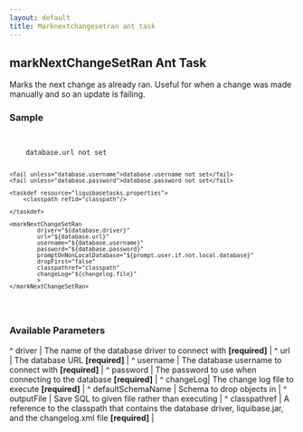 ```yaml
---
layout: default
title: Marknextchangesetran ant task
---
```


## markNextChangeSetRan Ant Task ##

Marks the next change as already ran.  Useful for when a change was made manually and so an update is failing.

### Sample ###

<code xml>
<target name="markNextChangeSetRan" depends="prepare">
    <fail unless="database.url">database.url not set</fail>

    <fail unless="database.username">database.username not set</fail>
    <fail unless="database.password">database.password not set</fail>

    <taskdef resource="liquibasetasks.properties">
        <classpath refid="classpath"/>

    </taskdef>

    <markNextChangeSetRan
            driver="${database.driver}"
            url="${database.url}"
            username="${database.username}"
            password="${database.password}"
            promptOnNonLocalDatabase="${prompt.user.if.not.local.database}"
            dropFirst="false"
            classpathref="classpath"
            changeLog="${changelog.file}"
            >
    </markNextChangeSetRan>
</target>
</code>


### Available Parameters ###

^ driver  | The name of the database driver to connect with **[required]**  | 
^ url  | The database URL **[required]**  | 
^ username  | The database username to connect with **[required]**  | 
^ password  | The password to use when connecting to the database **[required]**  | 
^ changeLog| The change log file to execute **[required]**  | 
^ defaultSchemaName  | Schema to drop objects in  |
^ outputFile  | Save SQL to given file rather than executing  |
^ classpathref  | A reference to the classpath that contains the database driver, liquibase.jar, and the changelog.xml file **[required]**  | 

